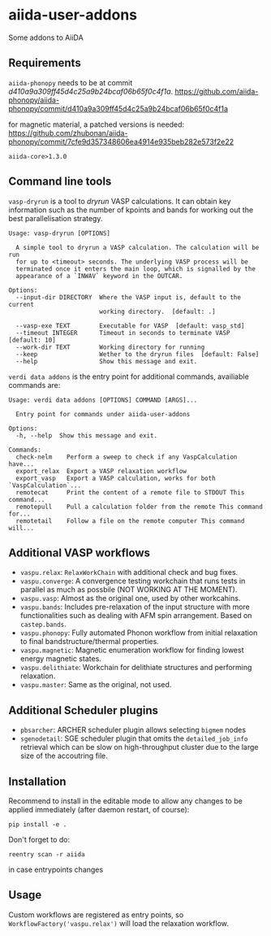 # aiida-user-addons

Some addons to AiiDA

## Requirements

`aiida-phonopy` needs to be at commit *d410a9a309ff45d4c25a9b24bcaf06b65f0c4f1a*.
https://github.com/aiida-phonopy/aiida-phonopy/commit/d410a9a309ff45d4c25a9b24bcaf06b65f0c4f1a

for magnetic material, a patched versions is needed:
https://github.com/zhubonan/aiida-phonopy/commit/7cfe9d357348606ea4914e935beb282e573f2e22

`aiida-core>1.3.0`


## Command line tools

`vasp-dryrun` is a tool to *dryrun* VASP calculations. It can obtain key information such as the number of kpoints and bands for working out the best parallelisation strategy.

```
Usage: vasp-dryrun [OPTIONS]

  A simple tool to dryrun a VASP calculation. The calculation will be run
  for up to <timeout> seconds. The underlying VASP process will be
  terminated once it enters the main loop, which is signalled by the
  appearance of a `INWAV` keyword in the OUTCAR.

Options:
  --input-dir DIRECTORY  Where the VASP input is, default to the current
                         working directory.  [default: .]

  --vasp-exe TEXT        Executable for VASP  [default: vasp_std]
  --timeout INTEGER      Timeout in seconds to terminate VASP  [default: 10]
  --work-dir TEXT        Working directory for running
  --keep                 Wether to the dryrun files  [default: False]
  --help                 Show this message and exit.
```

`verdi data addons` is the entry point for additional commands, availiable commands are:

```
Usage: verdi data addons [OPTIONS] COMMAND [ARGS]...

  Entry point for commands under aiida-user-addons

Options:
  -h, --help  Show this message and exit.

Commands:
  check-nelm    Perform a sweep to check if any VaspCalculation have...
  export_relax  Export a VASP relaxation workflow
  export_vasp   Export a VASP calculation, works for both `VaspCalculation`...
  remotecat     Print the content of a remote file to STDOUT This command...
  remotepull    Pull a calculation folder from the remote This command for...
  remotetail    Follow a file on the remote computer This command will...
```


## Additional VASP workflows

- `vaspu.relax`: `RelaxWorkChain` with additional check and bug fixes.
- `vaspu.converge`: A convergence testing workchain that runs tests in parallel as much as possbile (NOT WORKING AT THE MOMENT).
- `vaspu.vasp`: Almost as the original one, used by other workcahins.
- `vaspu.bands`: Includes pre-relaxation of the input structure with more functionalities such as dealing with AFM spin arrangement. Based on `castep.bands`.
- `vaspu.phonopy`: Fully automated Phonon workflow from initial relaxation to final bandstructure/thermal properties.
- `vaspu.magnetic`: Magnetic enumeration workflow for finding lowest energy magnetic states.
- `vaspu.delithiate`: Workchain for delithiate structures and performing relaxation.
- `vaspu.master`: Same as the original, not used.

## Additional Scheduler plugins

- `pbsarcher`: ARCHER scheduler plugin allows selecting `bigmem` nodes
- `sgenodetail`: SGE scheduler plugin that omits the `detailed_job_info` retrieval which can be slow on high-throughput cluster due to the large size of the accoutring file.

## Installation

Recommend to install in the editable mode to allow any changes to be applied immediately (after daemon restart, of course):

```
pip install -e .
```

Don't forget to do:

```
reentry scan -r aiida
```

in case entrypoints changes

## Usage

Custom workflows are registered as entry points, so `WorkflowFactory('vaspu.relax')` will load the relaxation workflow.
